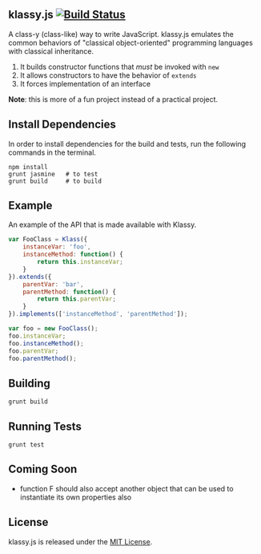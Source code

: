 ## klassy.js [![Build Status](https://travis-ci.org/wchan2/klassy.js.png?branch=master)](https://travis-ci.org/wchan2/klassy.js)

A class-y (class-like) way to write JavaScript. klassy.js emulates the common behaviors of "classical object-oriented" programming languages with classical inheritance. 

1. It builds constructor functions that _must_ be invoked with `new`
2. It allows constructors to have the behavior of `extends`
3. It forces implementation of an interface

**Note**: this is more of a fun project instead of a practical project.

## Install Dependencies

In order to install dependencies for the build and tests, run the following commands in the terminal.

	npm install
	grunt jasmine 	# to test
	grunt build 	# to build

## Example

An example of the API that is made available with Klassy.

```js
var FooClass = Klass({
	instanceVar: 'foo',
	instanceMethod: function() {
		return this.instanceVar;
	}
}).extends({
	parentVar: 'bar',
	parentMethod: function() {
		return this.parentVar;
	}
}).implements(['instanceMethod', 'parentMethod']);

var foo = new FooClass();
foo.instanceVar;
foo.instanceMethod();
foo.parentVar;
foo.parentMethod();
```

## Building

	grunt build

## Running Tests

	grunt test

## Coming Soon

- function F should also accept another object that can be used to instantiate its own properties also


## License

klassy.js is released under the [MIT License](http://www.opensource.org/licenses/MIT).